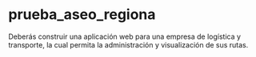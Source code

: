# prueba_aseo_regiona
Deberás construir una aplicación web para una empresa de logística y transporte, la cual permita la administración y visualización de sus rutas.

